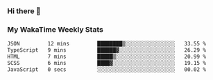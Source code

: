 ### Hi there 👋

<!--
**royschrauwen/royschrauwen** is a ✨ _special_ ✨ repository because its `README.md` (this file) appears on your GitHub profile.

Here are some ideas to get you started:

- 🔭 I’m currently working on ...
- 🌱 I’m currently learning ...
- 👯 I’m looking to collaborate on ...
- 🤔 I’m looking for help with ...
- 💬 Ask me about ...
- 📫 How to reach me: ...
- 😄 Pronouns: ...
- ⚡ Fun fact: ...
-->


### My WakaTime Weekly Stats
<!--START_SECTION:waka-->

```txt
JSON         12 mins         ████████▒░░░░░░░░░░░░░░░░   33.55 %
TypeScript   9 mins          ██████▓░░░░░░░░░░░░░░░░░░   26.29 %
HTML         7 mins          █████▒░░░░░░░░░░░░░░░░░░░   20.99 %
SCSS         6 mins          ████▓░░░░░░░░░░░░░░░░░░░░   19.15 %
JavaScript   0 secs          ░░░░░░░░░░░░░░░░░░░░░░░░░   00.02 %
```

<!--END_SECTION:waka-->
